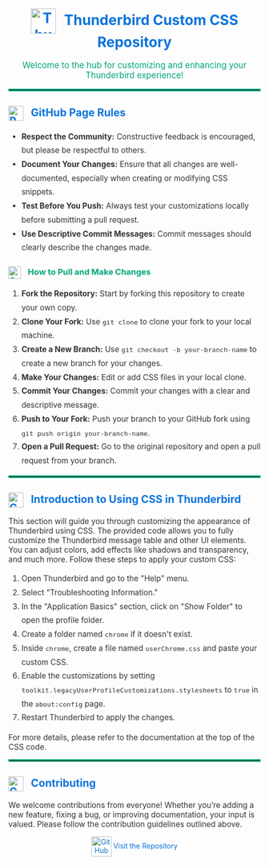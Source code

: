 <h1 style="text-align: center; color: #0A74DA;">
  <img src=https://upload.wikimedia.org/wikipedia/commons/thumb/e/e1/Thunderbird_Logo%2C_2018.svg/244px-Thunderbird_Logo%2C_2018.svg.png alt="Thunderbird Logo" style="height: 50px; vertical-align: middle; margin-right: 10px;">
  Thunderbird Custom CSS Repository
</h1>

<p style="text-align: center; font-size: 1.2em; color: #00a57c;">
  Welcome to the hub for customizing and enhancing your Thunderbird experience!
</p>

<hr style="border: 2px solid #00a57c;" />

<h2 style="color: #0A74DA;">
  <img src="https://img.icons8.com/?size=100&id=48003&format=png&color=000000" alt="Rules Icon" style="height: 30px; vertical-align: middle; margin-right: 10px;">
  GitHub Page Rules
</h2>
<ul style="line-height: 1.8; font-size: 1.1em; color: #333;">
  <li><strong>Respect the Community:</strong> Constructive feedback is encouraged, but please be respectful to others.</li>
  <li><strong>Document Your Changes:</strong> Ensure that all changes are well-documented, especially when creating or modifying CSS snippets.</li>
  <li><strong>Test Before You Push:</strong> Always test your customizations locally before submitting a pull request.</li>
  <li><strong>Use Descriptive Commit Messages:</strong> Commit messages should clearly describe the changes made.</li>
</ul>

<h3 style="color: #00a57c;">
  <img src="https://img.icons8.com/?size=100&id=44048&format=png&color=000000" alt="Contribute Icon" style="height: 25px; vertical-align: middle; margin-right: 10px;">
  How to Pull and Make Changes
</h3>
<ol style="line-height: 1.8; font-size: 1.1em; color: #333;">
  <li><strong>Fork the Repository:</strong> Start by forking this repository to create your own copy.</li>
  <li><strong>Clone Your Fork:</strong> Use <code>git clone</code> to clone your fork to your local machine.</li>
  <li><strong>Create a New Branch:</strong> Use <code>git checkout -b your-branch-name</code> to create a new branch for your changes.</li>
  <li><strong>Make Your Changes:</strong> Edit or add CSS files in your local clone.</li>
  <li><strong>Commit Your Changes:</strong> Commit your changes with a clear and descriptive message.</li>
  <li><strong>Push to Your Fork:</strong> Push your branch to your GitHub fork using <code>git push origin your-branch-name</code>.</li>
  <li><strong>Open a Pull Request:</strong> Go to the original repository and open a pull request from your branch.</li>
</ol>

<hr style="border: 2px solid #00a57c;" />

<h2 style="color: #0A74DA;">
  <img src="https://img.icons8.com/?size=100&id=49489&format=png&color=000000" alt="CSS Icon" style="height: 30px; vertical-align: middle; margin-right: 10px;">
  Introduction to Using CSS in Thunderbird
</h2>
<p style="font-size: 1.1em; color: #333;">
  This section will guide you through customizing the appearance of Thunderbird using CSS. The provided code allows you to fully customize the Thunderbird message table and other UI elements. You can adjust colors, add effects like shadows and transparency, and much more. Follow these steps to apply your custom CSS:
</p>
<ol style="line-height: 1.8; font-size: 1.1em; color: #333;">
  <li>Open Thunderbird and go to the "Help" menu.</li>
  <li>Select "Troubleshooting Information."</li>
  <li>In the "Application Basics" section, click on "Show Folder" to open the profile folder.</li>
  <li>Create a folder named <code>chrome</code> if it doesn't exist.</li>
  <li>Inside <code>chrome</code>, create a file named <code>userChrome.css</code> and paste your custom CSS.</li>
  <li>Enable the customizations by setting <code>toolkit.legacyUserProfileCustomizations.stylesheets</code> to <code>true</code> in the <code>about:config</code> page.</li>
  <li>Restart Thunderbird to apply the changes.</li>
</ol>

<p style="font-size: 1.1em; color: #333;">For more details, please refer to the documentation at the top of the CSS code.</p>

<hr style="border: 2px solid #00a57c;" />

<h2 style="color: #0A74DA;">
  <img src="https://img.icons8.com/?size=100&id=UeyNgv1VXSvl&format=png&color=000000" alt="Contribution Icon" style="height: 30px; vertical-align: middle; margin-right: 10px;">
  Contributing
</h2>
<p style="font-size: 1.1em; color: #333;">
  We welcome contributions from everyone! Whether you’re adding a new feature, fixing a bug, or improving documentation, your input is valued. Please follow the contribution guidelines outlined above.
</p>

<p style="text-align: center; color: #00a57c;">
  <a href="https://github.com/gavinkress/ThunderbirdThemingCSSCodeBase" style="color: #0A74DA; text-decoration: none;">
    <img src="https://img.icons8.com/?size=100&id=52539&format=png&color=000000" alt="GitHub Logo" style="height: 40px; vertical-align: middle;">
    Visit the Repository
  </a>
</p>
